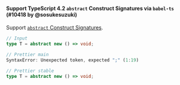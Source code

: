 #### Support TypeScript 4.2 `abstract` Construct Signatures via `babel-ts` (#10418 by @sosukesuzuki)

Support [`abstract` Construct Signatures](https://devblogs.microsoft.com/typescript/announcing-typescript-4-2/#abstract-construct-signatures).

<!-- prettier-ignore -->
```ts
// Input
type T = abstract new () => void;

// Prettier main
SyntaxError: Unexpected token, expected ";" (1:19)

// Prettier stable
type T = abstract new () => void;

```
